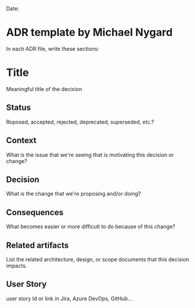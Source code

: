 Date:

# ADR template by Michael Nygard

In each ADR file, write these sections:

# Title
Meaningful title of the decision  

## Status

Roposed, accepted, rejected, deprecated, superseded, etc.?

## Context

What is the issue that we're seeing that is motivating this decision or change?

## Decision

What is the change that we're proposing and/or doing?

## Consequences

What becomes easier or more difficult to do because of this change?

## Related artifacts 
List the related architecture, design, or scope documents that this decision impacts.

## User Story
user story Id or link in Jira, Azure DevOps, GitHub...

